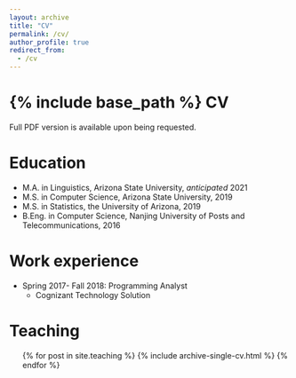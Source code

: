 ```yaml
---
layout: archive
title: "CV"
permalink: /cv/
author_profile: true
redirect_from:
  - /cv
---
```

{% include base_path %}
CV
===
Full PDF version is available upon being requested.

Education
======
* M.A. in Linguistics, Arizona State University, *anticipated* 2021
* M.S. in Computer Science, Arizona State University, 2019
* M.S. in Statistics, the University of Arizona, 2019
* B.Eng. in Computer Science, Nanjing University of Posts and Telecommunications, 2016


Work experience
======
* Spring 2017- Fall 2018: Programming Analyst
  * Cognizant Technology Solution
  
Teaching
======
  <ul>{% for post in site.teaching %}
    {% include archive-single-cv.html %}
  {% endfor %}</ul>
  